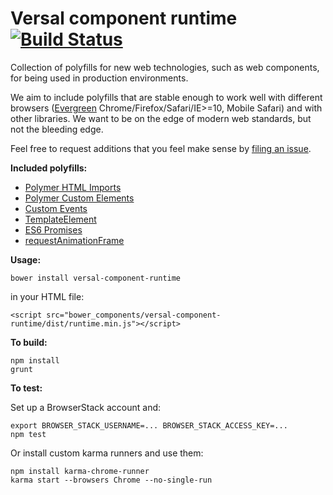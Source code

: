 # Versal component runtime [![Build Status](https://travis-ci.org/Versal/component-runtime.svg?branch=master)](https://travis-ci.org/Versal/component-runtime)

Collection of polyfills for new web technologies, such as web components, for being used in production environments.

We aim to include polyfills that are stable enough to work well with different browsers ([Evergreen](http://eisenbergeffect.bluespire.com/evergreen-browsers/) Chrome/Firefox/Safari/IE>=10, Mobile Safari) and with other libraries. We want to be on the edge of modern web standards, but not the bleeding edge.

Feel free to request additions that you feel make sense by [filing an issue](https://github.com/Versal/component-runtime/issues/new).

**Included polyfills:**
- [Polymer HTML Imports](https://github.com/Polymer/HTMLImports)
- [Polymer Custom Elements](https://github.com/Polymer/CustomElements)
- [Custom Events](https://github.com/kaesetoast/customevent-polyfill)
- [TemplateElement](https://github.com/Versal/html-template-polyfill)
- [ES6 Promises](https://github.com/jakearchibald/es6-promise)
- [requestAnimationFrame](https://github.com/cagosta/requestAnimationFrame)

**Usage:**

    bower install versal-component-runtime

in your HTML file:

    <script src="bower_components/versal-component-runtime/dist/runtime.min.js"></script>

**To build:**

    npm install
    grunt

**To test:**

Set up a BrowserStack account and:

    export BROWSER_STACK_USERNAME=... BROWSER_STACK_ACCESS_KEY=...
    npm test
    
Or install custom karma runners and use them:
    
    npm install karma-chrome-runner
    karma start --browsers Chrome --no-single-run
